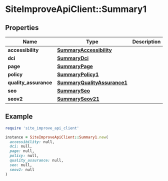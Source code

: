 # SiteImproveApiClient::Summary1

## Properties

| Name | Type | Description | Notes |
| ---- | ---- | ----------- | ----- |
| **accessibility** | [**SummaryAccessibility**](SummaryAccessibility.md) |  | [optional] |
| **dci** | [**SummaryDci**](SummaryDci.md) |  | [optional] |
| **page** | [**SummaryPage**](SummaryPage.md) |  | [optional] |
| **policy** | [**SummaryPolicy1**](SummaryPolicy1.md) |  | [optional] |
| **quality_assurance** | [**SummaryQualityAssurance1**](SummaryQualityAssurance1.md) |  | [optional] |
| **seo** | [**SummarySeo**](SummarySeo.md) |  | [optional] |
| **seov2** | [**SummarySeov21**](SummarySeov21.md) |  | [optional] |

## Example

```ruby
require 'site_improve_api_client'

instance = SiteImproveApiClient::Summary1.new(
  accessibility: null,
  dci: null,
  page: null,
  policy: null,
  quality_assurance: null,
  seo: null,
  seov2: null
)
```

